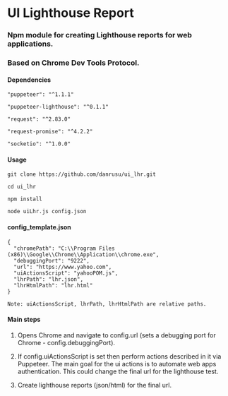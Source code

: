 # UI Lighthouse Report 

### Npm module for creating Lighthouse reports for web applications.

### Based on Chrome Dev Tools Protocol.


#### Dependencies

    "puppeteer": "^1.1.1"
    
    "puppeteer-lighthouse": "^0.1.1"
    
    "request": "^2.83.0"
    
    "request-promise": "^4.2.2"
    
    "socketio": "^1.0.0"


#### Usage

    git clone https://github.com/danrusu/ui_lhr.git

    cd ui_lhr

    npm install

    node uiLhr.js config.json

#### config_template.json

    {
      "chromePath": "C:\\Program Files (x86)\\Google\\Chrome\\Application\\chrome.exe",
      "debuggingPort": "9222",
      "url": "https://www.yahoo.com",
      "uiActionsScript": "yahooPOM.js",
      "lhrPath": "lhr.json",
      "lhrHtmlPath": "lhr.html"
    }

    Note: uiActionsScript, lhrPath, lhrHtmlPath are relative paths.


#### Main steps

1. Opens Chrome and navigate to config.url (sets a debugging port for Chrome - config.debuggingPort). 

2. If config.uiActionsScript is set then perform actions described in it via Puppeteer. 
The main goal for the ui actions is to automate web apps authentication. 
This could change the final url for the lighthouse test.

3. Create lighthouse reports (json/html) for the final url.

